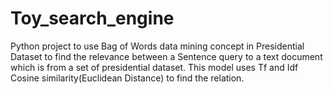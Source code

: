 # Toy_search_engine
Python project to use Bag of Words data mining concept in Presidential Dataset to find the relevance between a Sentence query to a text document which is from a set of presidential dataset. This model uses Tf and Idf Cosine similarity(Euclidean Distance) to find the relation.

